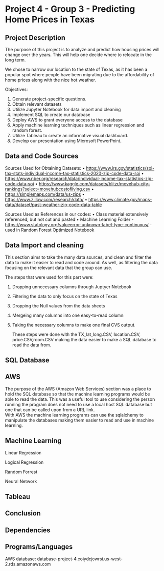# Project 4 - Group 3 - Predicting Home Prices in Texas

## Project Description
The purpose of this project is to analyze and predict how housing prices will change over the years. This will help one decide where to relocate in the long term. 

We chose to narrow our location to the state of Texas, as it has been a popular spot where people have been migrating due to the affordability of home prices along with the nice hot weather.

Objectives:
1. Generate project-specific questions.
2. Obtain relevant datasets
3. Utilize Jupyter Notebook for data import and cleaning
4. Implement SQL to create our database
5. Deploy AWS to grant everyone access to the database
6. Apply machine learning techniques such as linear regression and random forest.
7. Utilize Tableau to create an informative visual dashboard.
8. Develop our presentation using Microsoft PowerPoint.

## Data and Code Sources
Sources Used for Obtaining Datasets:
•	https://www.irs.gov/statistics/soi-tax-stats-individual-income-tax-statistics-2020-zip-code-data-soi
•	https://www.nber.org/research/data/individual-income-tax-statistics-zip-code-data-soi
•	https://www.kaggle.com/datasets/blitzr/movehub-city-rankings?select=movehubcostofliving.csv
•	https://simplemaps.com/data/us-zips
•	https://www.zillow.com/research/data/
• https://www.climate.gov/maps-data/dataset/past-weather-zip-code-data-table

Sources Used as References in our codes:
• Class material extensively referenced, but not cut and pasted
• Machine Learning Folder - https://www.statology.org/valueerror-unknown-label-type-continuous/ - used in Random Forest Optimized Notebook
 


## Data Import and cleaning
This section aims to take the many data sources, and clean and filter the data to make it easier to read and code around. 
As well, as filtering the data focusing on the relevant data that the group can use.

The steps that were used for this part were:
1. Dropping unnecessary columns through Juptyer Notebook
2. Filtering the data to only focus on the state of Texas
3. Dropping the Null values from the data sheets
4. Mergeing many columns into one easy-to-read column
5. Taking the necessary columns to make one final CVS output.

   These steps were done with the TX_lat_long.CSV, location.CSV, price.CSV,room.CSV making the data easier to make a SQL database to read the data from. 
## SQL Database

## AWS
The purpose of the AWS (Amazon Web Services) section was a place to hold the SQL database so that the machine learning programs would be able to read the data. 
This was a useful tool to use considering the person running the program does not need to use a local host SQL database but one that can be called upon from a URL link.  
With AWS the machine learning programs can use the sqlalchemy to manipulate the databases making them easier to read and use in machine learning.

## Machine Learning
Linear Regression

Logical Regression

Random Forrest

Neural Network

## Tableau

## Conclusion

## Dependencies

## Programs/Languages

AWS database:  database-project-4.coiydcjowrsi.us-west-2.rds.amazonaws.com
